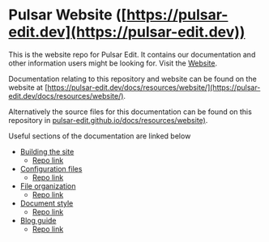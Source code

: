 # Pulsar Website ([https://pulsar-edit.dev](https://pulsar-edit.dev))

This is the website repo for Pulsar Edit. It contains our documentation and
other information users might be looking for. Visit the [Website](https://pulsar-edit.dev).

Documentation relating to this repository and website can be found on the
website at [https://pulsar-edit.dev/docs/resources/website/](https://pulsar-edit.dev/docs/resources/website/).

Alternatively the source files for this documentation can be found on this
repository in [pulsar-edit.github.io/docs/resources/website)](https://github.com/pulsar-edit/pulsar-edit.github.io/tree/main/docs/docs/resources/website).

Useful sections of the documentation are linked below

- [Building the site](https://pulsar-edit.dev/docs/resources/website/#building-the-website)
  - [Repo link](https://github.com/pulsar-edit/pulsar-edit.github.io/tree/main/docs/docs/resources/website/sections/building.md)
- [Configuration files](https://pulsar-edit.dev/docs/resources/website/#configuration-files)
  - [Repo link](https://github.com/pulsar-edit/pulsar-edit.github.io/tree/main/docs/docs/resources/website/sections/configuration-files.md)
- [File organization](https://pulsar-edit.dev/docs/resources/website/#file-organization)
  - [Repo link](https://github.com/pulsar-edit/pulsar-edit.github.io/tree/main/docs/docs/resources/website/sections/file-organization.md)
- [Document style](https://pulsar-edit.dev/docs/resources/website/#documentation-style-reusable-components)
  - [Repo link](https://github.com/pulsar-edit/pulsar-edit.github.io/tree/main/docs/docs/resources/website/sections/document-style.md)
- [Blog guide](https://pulsar-edit.dev/docs/resources/website/#blog-guide)
  - [Repo link](https://github.com/pulsar-edit/pulsar-edit.github.io/tree/main/docs/docs/resources/website/sections/blog-guide.md)
